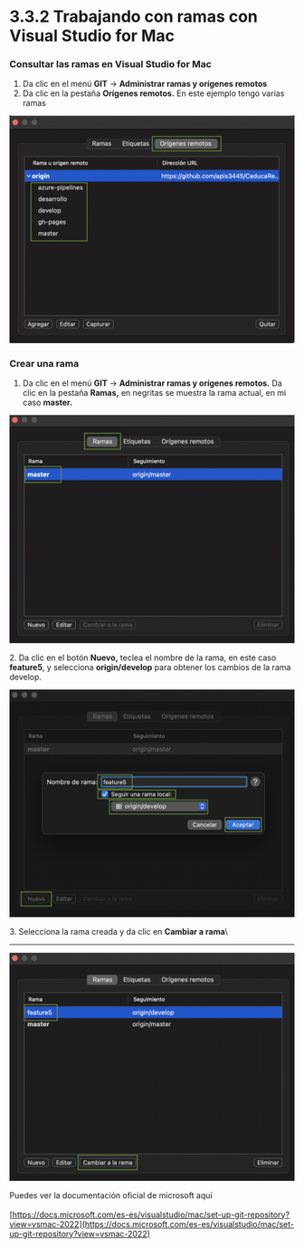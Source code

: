 # 3.3.2 Trabajando con ramas con Visual Studio for Mac

### Consultar las ramas en Visual Studio for Mac

1. Da clic en el menú **GIT** -> **Administrar ramas y orígenes remotos**
2. Da clic en la pestaña **Orígenes remotos.** En este ejemplo tengo varias ramas

![](<../../../.gitbook/assets/image (618).png>)

### Crear una rama

1. Da clic en el menú **GIT** -> **Administrar ramas y orígenes remotos.** Da clic en la pestaña **Ramas,** en negritas se muestra la rama actual, en mi caso **master.**

![](<../../../.gitbook/assets/image (614) (1).png>)

2\. Da clic en el botón **Nuevo,** teclea el nombre de la rama, en este caso **feature5**, y selecciona **origin/develop** para obtener los cambios de la rama develop.

![](<../../../.gitbook/assets/image (625) (1) (1).png>)

3\. Selecciona la rama creada y da clic en **Cambiar a rama**\
****

![](<../../../.gitbook/assets/image (624) (1) (1) (1).png>)

Puedes ver la documentación oficial de microsoft aquí\
\
[https://docs.microsoft.com/es-es/visualstudio/mac/set-up-git-repository?view=vsmac-2022](https://docs.microsoft.com/es-es/visualstudio/mac/set-up-git-repository?view=vsmac-2022)

